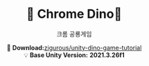 <h1 align="center">🦖 <strong>Chrome Dino</strong>🦖</h1>

<p align="center">
  크롬 공룡게임 
</p>

<p align="center">
  📁 <strong>Download:</strong><a href="https://github.com/zigurous/unity-dino-game-tutorial">zigurous/unity-dino-game-tutorial</a><br>
  💡 <strong>Base Unity Version:</strong> <strong>2021.3.26f1</strong>
</p>

